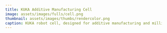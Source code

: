 ```yaml
---
title: KUKA Additive Manufacturing Cell
image: assets/images/fulls/cell.png
thumbnail: assets/images/thumbs/rendercolor.png
caption: KUKA robot cell, designed for additive manufacturing and milling. 
---
```

